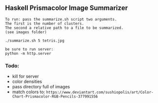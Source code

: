 ## Haskell Prismacolor Image Summarizer


```
To run: pass the summarize.sh script two arguments.
The first is the number of clusters.
The second a relative path to a file to be summarized.
(see images folder)

./summarize.sh 5 tetris.jpg

be sure to run server:
python -m http.server
```

### Todo:
- kill for server
- color densities
- pass directory full of images
- match colors to:
  `https://www.deviantart.com/sushiopolis/art/Color-Chart-Prismacolor-RGB-Pencils-377991556`
